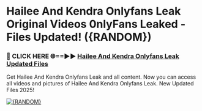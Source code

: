 # Hailee And Kendra Onlyfans Leak Original Videos 0nlyFans Leaked - Files Updated! ({RANDOM})

<h3>🔴 CLICK HERE 🌐==►► <a href="https://betterlinks.top/A2PfLJ" rel="nofollow">Hailee And Kendra Onlyfans Leak Updated Files</a></h3>

Get Hailee And Kendra Onlyfans Leak and all content. Now you can access all videos and pictures of Hailee And Kendra Onlyfans Leak. New Updated Files 2025!

[![{RANDOM}](https://i.imgur.com/ppqm5kG.gif)](https://betterlinks.top/A2PfLJ)